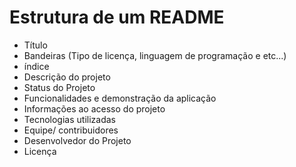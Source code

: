 # Estrutura de um README
* Título 
* Bandeiras (Tipo de licença, linguagem de programação e etc...)
* índice
* Descrição do projeto
* Status do Projeto
* Funcionalidades e demonstração da aplicação
* Informações ao acesso do projeto
* Tecnologias utilizadas
* Equipe/ contribuidores
* Desenvolvedor do Projeto
* Licença 
